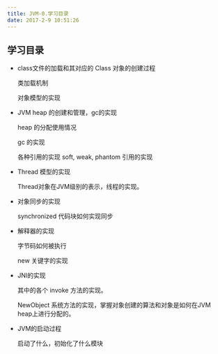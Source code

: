 ```yaml
---
title: JVM-0.学习目录
date: 2017-2-9 10:51:26
---
```


## 学习目录

* class文件的加载和其对应的 Class 对象的创建过程

	类加载机制
	
	对象模型的实现
	
* JVM heap 的创建和管理，gc的实现

	heap 的分配使用情况
	
	gc 的实现
	
	各种引用的实现  soft, weak, phantom 引用的实现

* Thread 模型的实现

	Thread对象在JVM级别的表示，线程的实现。

* 对象同步的实现

	synchronized 代码块如何实现同步
	
* 解释器的实现

	字节码如何被执行
	
	new 关键字的实现
	
* JNI的实现

	其中的各个 invoke 方法的实现。
	
	NewObject 系统方法的实现，掌握对象创建的算法和对象是如何在JVM heap上进行分配的。

* JVM的启动过程

	启动了什么，初始化了什么模块
	